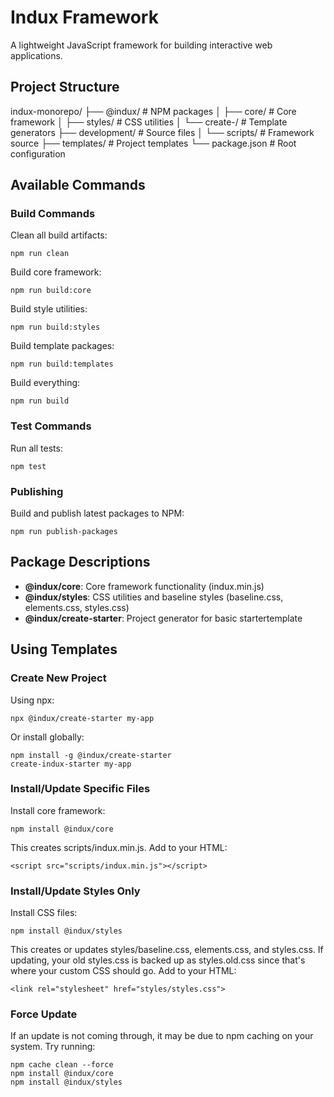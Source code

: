 # Indux Framework

A lightweight JavaScript framework for building interactive web applications.


## Project Structure
indux-monorepo/
├── @indux/ # NPM packages
│ ├── core/ # Core framework
│ ├── styles/ # CSS utilities
│ └── create-/ # Template generators
├── development/ # Source files
│ └── scripts/ # Framework source
├── templates/ # Project templates
└── package.json # Root configuration


## Available Commands

### Build Commands
Clean all build artifacts:

    npm run clean

Build core framework:

    npm run build:core

Build style utilities:

    npm run build:styles

Build template packages:

    npm run build:templates

Build everything:

    npm run build

### Test Commands
Run all tests:

    npm test

### Publishing
Build and publish latest packages to NPM:

    npm run publish-packages


## Package Descriptions

- **@indux/core**: Core framework functionality (indux.min.js)
- **@indux/styles**: CSS utilities and baseline styles (baseline.css, elements.css, styles.css)
- **@indux/create-starter**: Project generator for basic startertemplate


## Using Templates

### Create New Project
Using npx:

    npx @indux/create-starter my-app

Or install globally:

    npm install -g @indux/create-starter
    create-indux-starter my-app

### Install/Update Specific Files
Install core framework:

    npm install @indux/core

This creates scripts/indux.min.js.
Add to your HTML:

    <script src="scripts/indux.min.js"></script>

### Install/Update Styles Only
Install CSS files:

    npm install @indux/styles

This creates or updates styles/baseline.css, elements.css, and styles.css.
If updating, your old styles.css is backed up as styles.old.css since that's where your custom CSS should go.
Add to your HTML:

    <link rel="stylesheet" href="styles/styles.css">

### Force Update
If an update is not coming through, it may be due to npm caching on your system.
Try running:

    npm cache clean --force
    npm install @indux/core
    npm install @indux/styles